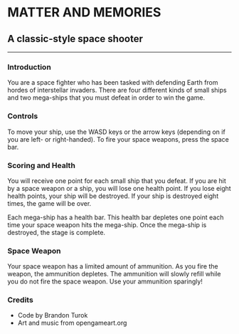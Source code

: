 # MATTER AND MEMORIES
## A classic-style space shooter

*******************************************************

### Introduction
You are a space fighter who has been tasked with defending Earth from hordes of interstellar invaders. There are four
different kinds of small ships and two mega-ships that you must defeat in order to win the game.

### Controls
To move your ship, use the WASD keys or the arrow keys (depending on if you are left- or right-handed). To fire your
space weapons, press the space bar.

### Scoring and Health
You will receive one point for each small ship that you defeat. If you are hit by a space weapon or a ship, you will
lose one health point. If you lose eight health points, your ship will be destroyed. If your ship is destroyed eight
times, the game will be over.

Each mega-ship has a health bar. This health bar depletes one point each time your space weapon hits the mega-ship. Once
the mega-ship is destroyed, the stage is complete.

### Space Weapon
Your space weapon has a limited amount of ammunition. As you fire the weapon, the ammunition depletes. The ammunition
will slowly refill while you do not fire the space weapon. Use your ammunition sparingly!

### Credits
- Code by Brandon Turok
- Art and music from opengameart.org
